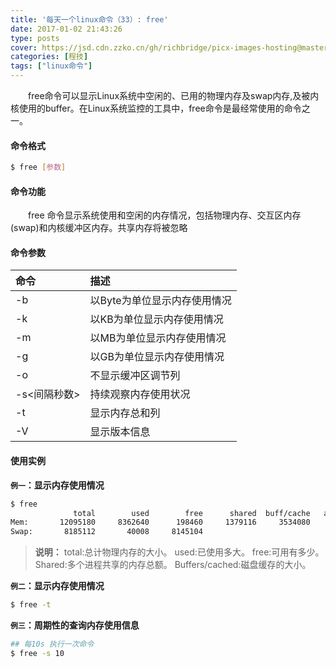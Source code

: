 ```yaml
---
title: '每天一个linux命令（33）: free'
date: 2017-01-02 21:43:26
type: posts
cover: https://jsd.cdn.zzko.cn/gh/richbridge/picx-images-hosting@master/thumbnail/程技.jpg
categories: [程技]
tags: ["linux命令"]
---
```

　　free命令可以显示Linux系统中空闲的、已用的物理内存及swap内存,及被内核使用的buffer。在Linux系统监控的工具中，free命令是最经常使用的命令之一。
<!--more -->
#### 命令格式
```bash
$ free [参数]
```
#### 命令功能
　　free 命令显示系统使用和空闲的内存情况，包括物理内存、交互区内存(swap)和内核缓冲区内存。共享内存将被忽略
<!--more -->
#### 命令参数
| 命令 | 描述     |
| :------------- | :------------- |
| -b | 以Byte为单位显示内存使用情况  |
| -k | 以KB为单位显示内存使用情况 |
| -m | 以MB为单位显示内存使用情况 |
| -g | 以GB为单位显示内存使用情况 |
| -o | 不显示缓冲区调节列 |
| -s<间隔秒数> | 持续观察内存使用状况 |
| -t  | 显示内存总和列 |
| -V | 显示版本信息 |
#### 使用实例
**`例一`：显示内存使用情况**
```bash
$ free
              total        used        free      shared  buff/cache   available
Mem:       12095180     8362640      198460     1379116     3534080     2100004
Swap:       8185112       40008     8145104
```
>**说明：**
total:总计物理内存的大小。
used:已使用多大。
free:可用有多少。
Shared:多个进程共享的内存总额。
Buffers/cached:磁盘缓存的大小。

**`例二`：显示内存使用情况**
```bash
$ free -t
```
**`例三`：周期性的查询内存使用信息**
```bash
## 每10s 执行一次命令
$ free -s 10
```
